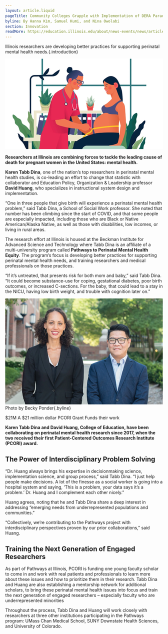 ```yaml
---
layout: article.liquid
pageTitle: Community Colleges Grapple with Implementation of DERA Paradigm Shift in Developmental Education
byline: By Hanna Kim, Samuel Kumi, and Nina Owolabi
section: Innovation
readMore: https://education.illinois.edu/about/news-events/news/article/2024/08/12/addressing-perinatal-mental-health-issues-through-a-collaborative-research-approach
---
```

<ilw-content width="page">

Illinois researchers are developing better practices for supporting perinatal mental health needs.{.introduction}

![Cartoon of a pregnant woman being treated by a physician](/img/innovation/perinatal.webp)

**Researchers at Illinois are combining forces to tackle the leading cause of death for pregnant women in the United States: mental health.**

**Karen Tabb Dina**, one of the nation’s top researchers in perinatal mental health studies, is co-leading an effort to change that statistic with collaborator and Education Policy, Organization & Leadership professor **David Huang**, who specializes in instructional system design and implementation.

“One in three people that give birth will experience a perinatal mental health problem,” said Tabb Dina, a School of Social Work professor. She noted that number has been climbing since the start of COVID, and that some people are especially impacted, including those who are Black or Native American/Alaska Native, as well as those with disabilities, low incomes, or living in rural areas.

The research effort at Illinois is housed at the Beckman Institute for Advanced Science and Technology where Tabb Dina is an affiliate of a multi-university program called **Pathways to Perinatal Mental Health Equity**. The program’s focus is developing better practices for supporting perinatal mental health needs, and training researchers and medical professionals on those practices.

“If it’s untreated, that presents risk for both mom and baby,” said Tabb Dina. “It could become substance-use for coping, gestational diabetes, poor birth outcomes, or increased C-sections. For the baby, that could lead to a stay in the NICU, having low birth weight, and trouble with cognition later on.”

<ilw-columns padding="3.75rem 0 0 0">
<div>

![Tabb Dina and David Huang](/img/innovation/IDEA_collab.webp)
Photo by Becky Ponder{.byline}

</div>
<ilw-statistic class="orange margin-90"><span slot="stat">$21M</span> A $21 million dollar PCORI Grant Funds their work</ilw-statistic>

</ilw-columns>

**Karen Tabb Dina and David Huang, College of Education, have been collaborating on perinatal mental health research since 2017, when the two received their first Patient-Centered Outcomes Research Institute (PCORI) award.**

## The Power of Interdisciplinary Problem Solving

“Dr. Huang always brings his expertise in decisionmaking science, implementation science, and group process,” said Tabb Dina. “I just help people make decisions. A lot of the finesse as a social worker is going into a hospital system and saying, ‘This is a problem, your data says it’s a problem.’ Dr. Huang and I complement each other nicely.”

Huang agrees, noting that he and Tabb Dina share a deep interest in addressing “emerging needs from underrepresented populations and communities.”

“Collectively, we’re contributing to the Pathways project with interdisciplinary perspectives proven by our prior collaborations,” said Huang.

## Training the Next Generation of Engaged Researchers

As part of Pathways at Illinois, PCORI is funding one young faculty scholar to come in and work with real patients and professionals to learn more about these issues and how to prioritize them in their research. Tabb Dina and Huang are also establishing a mentorship network for additional scholars, to bring these perinatal mental health issues into focus and train the next generation of engaged researchers – especially faculty who are underrepresented minorities

Throughout the process, Tabb Dina and Huang will work closely with researchers at three other institutions participating in the Pathways program: UMass Chan Medical School, SUNY Downstate Health Sciences, and University of Colorado. 

</ilw-content>
